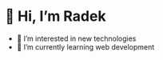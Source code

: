 # 👋 Hi, I’m Radek


- 👀 I’m interested in new technologies
- 🌱 I’m currently learning web development

<!---
Raddek96/Raddek96 is a ✨ special ✨ repository because its `README.md` (this file) appears on your GitHub profile.
You can click the Preview link to take a look at your changes.
--->
